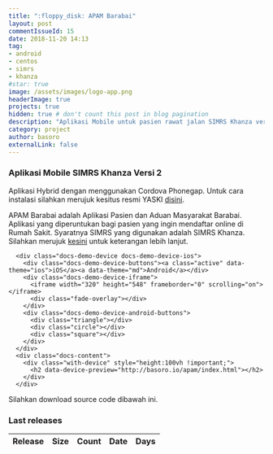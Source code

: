 ```yaml
---
title: ":floppy_disk: APAM Barabai"
layout: post
commentIssueId: 15 
date: 2018-11-20 14:13
tag:
- android
- centos
- simrs
- khanza
#star: true
image: /assets/images/logo-app.png
headerImage: true
projects: true
hidden: true # don't count this post in blog pagination
description: "Aplikasi Mobile untuk pasien rawat jalan SIMRS Khanza versi 2"
category: project
author: basoro
externalLink: false
---
```


### Aplikasi Mobile SIMRS Khanza Versi 2

Aplikasi Hybrid dengan menggunakan Cordova Phonegap. Untuk cara instalasi silahkan merujuk kesitus resmi YASKI <a href="https://yaski.or.id/detailpost/instalasi-apam-online-simrs-khanza" target="_blank">disini</a>.

APAM Barabai adalah Aplikasi Pasien dan Aduan Masyarakat Barabai. Aplikasi yang diperuntukan bagi pasien yang ingin mendaftar online di Rumah Sakit. Syaratnya SIMRS yang digunakan adalah SIMRS Khanza. Silahkan merujuk <a href="https://basoro.id/simrs-khanza/">kesini</a> untuk keterangan lebih lanjut. 


<!--<img src="/assets/images/apam-barabai.png" style="display:block;margin-left:auto;margin-right:auto;" alt="APAM Barabai" />-->

<style>
.docs-demo-device {
    position: absolute;
    right: 20px;
    top: 0;
    background: #111;
    z-index: 1000;
    margin-top: 40px
}

.docs-demo-device:not(.docs-inline-device) {
    display: none
}

.docs-demo-device:not(.docs-inline-device).visible {
    display: block
}

.docs-demo-device.docs-demo-device-ios {
    padding: 80px 15px;
    border-radius: 55px;
    box-shadow: 0 0 0 5px #aaa
}

.docs-demo-device.docs-demo-device-ios iframe {
    width: 320px;
    height: 548px
}

.docs-demo-device.docs-demo-device-ios:after {
    content: '';
    position: absolute;
    width: 50px;
    height: 50px;
    left: 50%;
    margin-left: -25px;
    bottom: 20px;
    border-radius: 100%;
    box-sizing: border-box;
    border: 3px solid #333
}

.docs-demo-device.docs-demo-device-ios:before {
    content: '';
    width: 60px;
    height: 10px;
    border-radius: 10px;
    position: absolute;
    left: 50%;
    margin-left: -30px;
    background: #333;
    top: 50px
}

.docs-demo-device.docs-demo-device-android {
    padding: 30px 10px 60px;
    border-radius: 30px;
    box-shadow: 0 0 0 2px #aaa
}

.docs-demo-device.docs-demo-device-android .docs-demo-device-iframe {
    border-radius: 12px
}

.docs-demo-device.docs-demo-device-android iframe {
    width: 330px;
    height: 600px
}

.docs-demo-device.docs-demo-device-android:before {
    content: '';
    width: 60px;
    height: 5px;
    border-radius: 10px;
    position: absolute;
    left: 50%;
    margin-left: -30px;
    background: #333;
    top: 12px
}

.docs-demo-device.docs-demo-device-android .docs-demo-device-android-buttons {
    position: absolute;
    left: 0;
    bottom: 0;
    width: 100%;
    height: 60px;
    line-height: 60px;
    text-align: center;
    font-size: 0
}

.docs-demo-device.docs-demo-device-android .docs-demo-device-android-buttons > div {
    margin: 0 30px
}

.docs-demo-device.docs-demo-device-android .circle, .docs-demo-device.docs-demo-device-android .square,
.docs-demo-device.docs-demo-device-android .triangle {
    display: inline-block;
    vertical-align: middle
}

.docs-demo-device.docs-demo-device-android .circle, .docs-demo-device.docs-demo-device-android .square {
    width: 20px;
    height: 20px;
    border: 2px solid #666
}

.docs-demo-device.docs-demo-device-android .circle {
    border-radius: 50%
}

.docs-demo-device.docs-demo-device-android .square {
    border-radius: 2px
}

.docs-demo-device.docs-demo-device-android .triangle {
    width: 0;
    height: 0;
    display: inline-block;
    border-left: 12px solid transparent;
    border-right: 12px solid transparent;
    border-bottom: 20px solid #666;
    position: relative;
    transform: rotate(-90deg);
    border-radius: 2px
}

.docs-demo-device.docs-demo-device-android .triangle:after {
    content: '';
    width: 0;
    height: 0;
    border-left: 8px solid transparent;
    border-right: 8px solid transparent;
    border-bottom: 14px solid #000;
    position: absolute;
    left: 0;
    top: 4px;
    transform: translate(-50%, 0%);
    border-radius: 2px
}

.docs-demo-device .docs-demo-device-buttons {
    position: absolute;
    left: 50%;
    bottom: 100%;
    margin-bottom: 10px;
    height: 20px;
    line-height: 20px;
    font-size: 0;
    white-space: nowrap;
    transform: translateX(-50%)
}

.docs-demo-device .docs-demo-device-buttons a {
    width: 80px;
    background: #f3f3f3;
    color: #555;
    display: inline-block;
    font-size: 14px;
    font-weight: 500;
    text-align: center;
    transition: 200ms;
    cursor: pointer;
    text-decoration: none
}

.docs-demo-device .docs-demo-device-buttons a:first-child {
    border-radius: 10px 0 0 10px
}

.docs-demo-device .docs-demo-device-buttons a:last-child {
    border-radius: 0 10px 10px 0
}

.docs-demo-device .docs-demo-device-buttons a:hover {
    background: rgba(238, 53, 15, .1)
}

.docs-demo-device .docs-demo-device-buttons a.active {
    background-color: #ee350f;
    color: #fff
}

.docs-demo-device .docs-demo-device-iframe {
    position: relative;
    overflow: hidden
}

.docs-demo-device iframe {
    border: none;
    margin: 0;
    padding: 0;
    display: block;
    border-radius: 4px;
    overflow: hidden
}

.docs-demo-device .fade-overlay {
    background: #fff;
    position: absolute;
    left: 0;
    top: 0;
    width: 100%;
    height: 100%;
    visibility: hidden;
    opacity: 0;
    transition: 200ms;
    pointer-events: none;
    z-index: 100
}

.docs-demo-device .fade-overlay.visible {
    transition: 0ms;
    opacity: 1;
    visibility: visible
}

.docs-demo-device.docs-inline-device {
    width: 320px;
    position: relative
}
</style>
      <div class="docs-demo-device docs-demo-device-ios">
        <div class="docs-demo-device-buttons"><a class="active" data-theme="ios">iOS</a><a data-theme="md">Android</a></div>
        <div class="docs-demo-device-iframe">
          <iframe width="320" height="548" frameborder="0" scrolling="on"></iframe>
          <div class="fade-overlay"></div>
        </div>
        <div class="docs-demo-device-android-buttons">
          <div class="triangle"></div>
          <div class="circle"></div>
          <div class="square"></div>
        </div>
      </div>
      <div class="docs-content">
        <div class="with-device" style="height:100vh !important;">
          <h2 data-device-preview="http://basoro.io/apam/index.html"></h2>
        </div>
      </div>
  <script src="//cdn.framework7.io/js/jquery-1.11.0.min.js"></script>
  <script>
  ;(function(){
    $('.theme-switch a').click(function (e) {
      if ($(this).hasClass('active')) {
        return;
      }
      e.preventDefault();
      var url = $(this).attr('href');
      $('header .phone iframe').attr('src', url);
      $('.theme-switch a').toggleClass('active');
      $('header .phone').toggleClass('phone-android');
      $('header .phone .fullscreen').attr('href', url);
    });

    var demoDevicePreviewLink;
    function handleDeviceScroll() {
      var st = $(window).scrollTop();
      var firstPreviewPosition = $('[data-device-preview]:first').offset().top;
      var device = $('.docs-demo-device:not(.docs-inline-device)');
      device.addClass('visible');
      var deviceStartOffset = device.parent().offset().top;
      var devicePosition = st - deviceStartOffset;
      if(devicePosition < firstPreviewPosition - deviceStartOffset) {
        devicePosition = firstPreviewPosition -  deviceStartOffset;
      }
      if (devicePosition + device.outerHeight() > device.parent().outerHeight()) {
        devicePosition = device.parent().outerHeight() - device.outerHeight();
      }
      var stopPosition;
      if ($('.stop-scroll-device').length > 0) {
        stopPosition = $('.stop-scroll-device').offset().top;
      } else {
        stopPosition = $('.docs-content .with-device').offset().top + $('.docs-content .with-device').outerHeight();
      }
      if (stopPosition) {
        if (devicePosition + device.outerHeight() > stopPosition - deviceStartOffset) {
          devicePosition = stopPosition - device.outerHeight() - deviceStartOffset;
        }
      }
      device.css({top: devicePosition});
      var newPreviewLink;
      $('[data-device-preview]').each(function(){
        var link = $(this);
        if (link.offset().top < st + $(window).height()/2 - 200) {
          newPreviewLink = link.attr('data-device-preview');
        }
      });
      if (!newPreviewLink) newPreviewLink = $('[data-device-preview]:first').attr('data-device-preview');
      if (newPreviewLink !== demoDevicePreviewLink) {
        demoDevicePreviewLink = newPreviewLink;
        device.find('.fade-overlay').addClass('visible');
        var onLoadTriggerd;
        device.find('iframe')[0].onload = function() {
          onLoadTriggerd = true;
          setTimeout(function () {
            device.find('.fade-overlay').removeClass('visible');
          }, 0);
        };
        setTimeout(function () {
          if (!onLoadTriggerd) {
            device.find('.fade-overlay').removeClass('visible');
          }
        }, 1000);
        device.find('iframe').attr('src', newPreviewLink);
      }
    }
    if ($('.docs-content .with-device').length > 0) {
      $(window).resize(function(){
        handleDeviceScroll();
      });
      $(window).scroll(function(){
        handleDeviceScroll();
      });
      handleDeviceScroll();
    }
    if ($('.docs-demo-device').length > 0) {
      $('.docs-demo-device-buttons a').on('click', function (e) {
        e.preventDefault();
        var a = $(this);
        if (a.hasClass('active')) return;
        a.parent().find('.active').removeClass('active');
        a.addClass('active');
        var device = a.parents('.docs-demo-device');
        var theme = a.attr('data-theme');
        var src = device.find('iframe').attr('src');
        device.find('.fade-overlay').addClass('visible');
        device
          .removeClass('docs-demo-device-ios docs-demo-device-android')
          .addClass('docs-demo-device-' + (theme === 'md' ? 'android' : 'ios'));
        device.find('iframe').attr('src', src.split('?')[0] + '?theme=' + theme);
        setTimeout(function () {
          device.find('.fade-overlay').removeClass('visible');
        }, 1000);
      });
    }

    })();
  </script>

Silahkan download source code dibawah ini.

<h3>Last releases<span class="total-downloads"></span></h3>
<table class="table-downloads">
  <thead>
    <tr>
      <th>Release</th>
      <th>Size</th>
      <th class="none">Count</th>
      <th class="none">Date</th>
      <th class="none">Days</th>
    </tr>
  </thead>
  <tbody>
  </tbody>
</table>
<script src="https://ajax.googleapis.com/ajax/libs/jquery/3.1.1/jquery.min.js"></script>
<script src="https://cdnjs.cloudflare.com/ajax/libs/moment.js/2.22.2/moment.js"></script>
<script src="/assets/js/apam-barabai.js"></script>
